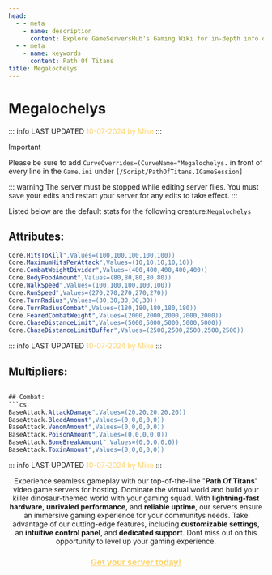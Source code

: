 ```yaml
---
head:
  - - meta
    - name: description
      content: Explore GameServersHub's Gaming Wiki for in-depth info on Path of Titans. Find details on gameplay, features, and updates for the ultimate dino MMO adventure! 
  - - meta
    - name: keywords
      content: Path Of Titans
title: Megalochelys
---
```

# Megalochelys
::: info LAST UPDATED
<span style="color: #ffd369;">10-07-2024 by Mike</span>
:::

> [!IMPORTANT]
>Please be sure to add `CurveOverrides=(CurveName="Megalochelys.` in front of every line in the `Game.ini` under `[/Script/PathOfTitans.IGameSession]`

::: warning
The server must be stopped while editing server files. You must save your edits and restart your server for any edits to take effect.
:::

Listed below are the default stats for the following creature:`Megalochelys`

## Attributes:
```cs
Core.HitsToKill",Values=(100,100,100,100,100))
Core.MaximumHitsPerAttack",Values=(10,10,10,10,10))
Core.CombatWeightDivider",Values=(400,400,400,400,400))
Core.BodyFoodAmount",Values=(80,80,80,80,80))
Core.WalkSpeed",Values=(100,100,100,100,100))
Core.RunSpeed",Values=(270,270,270,270,270))
Core.TurnRadius",Values=(30,30,30,30,30))
Core.TurnRadiusCombat",Values=(180,180,180,180,180))
Core.FearedCombatWeight",Values=(2000,2000,2000,2000,2000))
Core.ChaseDistanceLimit",Values=(5000,5000,5000,5000,5000))
Core.ChaseDistanceLimitBuffer",Values=(2500,2500,2500,2500,2500))
```
::: info LAST UPDATED
<span style="color: #ffd369;">10-07-2024 by Mike</span>
:::

## Multipliers:
```cs

## Combat:
```cs
BaseAttack.AttackDamage",Values=(20,20,20,20,20))
BaseAttack.BleedAmount",Values=(0,0,0,0,0))
BaseAttack.VenomAmount",Values=(0,0,0,0,0))
BaseAttack.PoisonAmount",Values=(0,0,0,0,0))
BaseAttack.BoneBreakAmount",Values=(0,0,0,0,0))
BaseAttack.ToxinAmount",Values=(0,0,0,0,0))
```
::: info LAST UPDATED
<span style="color: #ffd369;">10-07-2024 by Mike</span>
:::
<p style="text-align: center;"><span data-preserver-spaces="true">Experience seamless gameplay with our top-of-the-line "</span><strong><span data-preserver-spaces="true">Path Of Titans</span></strong><span data-preserver-spaces="true">" video game servers for hosting. Dominate the virtual world and build your killer dinosaur-themed world with your gaming squad. </span><span data-preserver-spaces="true">With </span><strong><span data-preserver-spaces="true">lightning-fast hardware</span></strong><span data-preserver-spaces="true">, </span><strong><span data-preserver-spaces="true">unrivaled performance</span></strong><span data-preserver-spaces="true">, and </span><strong><span data-preserver-spaces="true">reliable uptime</span></strong><span data-preserver-spaces="true">, our servers ensure an immersive gaming experience for your communitys needs. </span><span data-preserver-spaces="true">Take advantage of our cutting-edge features, including </span><strong><span data-preserver-spaces="true">customizable settings</span></strong><span data-preserver-spaces="true">, an </span><strong><span data-preserver-spaces="true">intuitive control panel</span></strong><span data-preserver-spaces="true">, and </span><strong><span data-preserver-spaces="true">dedicated support</span></strong><span data-preserver-spaces="true">. Dont miss out on this opportunity to level up your gaming experience.</span></p>
<h3 style="text-align: center;"><span style="color: #ffd369;"><a style="color: #ffd369;" href="https://gameservershub.com/hosting/path-of-titans/"><strong>Get your server today!</strong></a></span></h3>